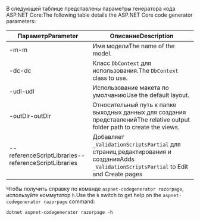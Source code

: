 <a name="codegenerator"></a> <span data-ttu-id="b50a4-101">В следующей таблице представлены параметры генератора кода ASP.NET Core:</span><span class="sxs-lookup"><span data-stu-id="b50a4-101">The following table details the ASP.NET Core code generator parameters:</span></span>

| <span data-ttu-id="b50a4-102">Параметр</span><span class="sxs-lookup"><span data-stu-id="b50a4-102">Parameter</span></span>               | <span data-ttu-id="b50a4-103">Описание</span><span class="sxs-lookup"><span data-stu-id="b50a4-103">Description</span></span>|
| ----------------- | ------------ |
| <span data-ttu-id="b50a4-104">-m</span><span class="sxs-lookup"><span data-stu-id="b50a4-104">-m</span></span>  | <span data-ttu-id="b50a4-105">Имя модели</span><span class="sxs-lookup"><span data-stu-id="b50a4-105">The name of the model.</span></span> |
| <span data-ttu-id="b50a4-106">-dc</span><span class="sxs-lookup"><span data-stu-id="b50a4-106">-dc</span></span>  | <span data-ttu-id="b50a4-107">Класс `DbContext` для использования.</span><span class="sxs-lookup"><span data-stu-id="b50a4-107">The `DbContext` class to use.</span></span> |
| <span data-ttu-id="b50a4-108">-udl</span><span class="sxs-lookup"><span data-stu-id="b50a4-108">-udl</span></span> | <span data-ttu-id="b50a4-109">Использование макета по умолчанию</span><span class="sxs-lookup"><span data-stu-id="b50a4-109">Use the default layout.</span></span> |
| <span data-ttu-id="b50a4-110">-outDir</span><span class="sxs-lookup"><span data-stu-id="b50a4-110">-outDir</span></span> | <span data-ttu-id="b50a4-111">Относительный путь к папке выходных данных для создания представлений</span><span class="sxs-lookup"><span data-stu-id="b50a4-111">The relative output folder path to create the views.</span></span> |
| <span data-ttu-id="b50a4-112">--referenceScriptLibraries</span><span class="sxs-lookup"><span data-stu-id="b50a4-112">--referenceScriptLibraries</span></span> | <span data-ttu-id="b50a4-113">Добавляет `_ValidationScriptsPartial` для страниц редактирования и создания</span><span class="sxs-lookup"><span data-stu-id="b50a4-113">Adds `_ValidationScriptsPartial` to Edit and Create pages</span></span> |

<span data-ttu-id="b50a4-114">Чтобы получить справку по команде `aspnet-codegenerator razorpage`, используйте коммутатор `h`.</span><span class="sxs-lookup"><span data-stu-id="b50a4-114">Use the `h` switch to get help on the `aspnet-codegenerator razorpage` command:</span></span>

```console
dotnet aspnet-codegenerator razorpage -h
```

